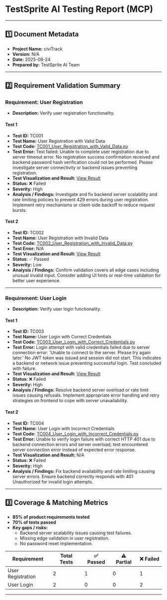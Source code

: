 # TestSprite AI Testing Report (MCP)

---

## 1️⃣ Document Metadata
- **Project Name:** civiTrack
- **Version:** N/A
- **Date:** 2025-08-24
- **Prepared by:** TestSprite AI Team

---

## 2️⃣ Requirement Validation Summary

### Requirement: User Registration
- **Description:** Verify user registration functionality.

#### Test 1
- **Test ID:** TC001
- **Test Name:** User Registration with Valid Data
- **Test Code:** [TC001_User_Registration_with_Valid_Data.py](./TC001_User_Registration_with_Valid_Data.py)
- **Test Error:** Test failed: Unable to complete user registration due to server timeout error. No registration success confirmation received and backend password hash verification could not be performed. Please investigate server connectivity or backend issues preventing registration.
- **Test Visualization and Result:** [View Result](https://www.testsprite.com/dashboard/mcp/tests/65556872-21a8-4f74-86c5-e7e6b4591a3e/33e62ad2-95a0-47ad-a8e7-2ff1939296b0)
- **Status:** ❌ Failed
- **Severity:** High
- **Analysis / Findings:** Investigate and fix backend server scalability and rate limiting policies to prevent 429 errors during user registration. Implement retry mechanisms or client-side backoff to reduce request bursts.

#### Test 2
- **Test ID:** TC002
- **Test Name:** User Registration with Invalid Data
- **Test Code:** [TC002_User_Registration_with_Invalid_Data.py](./TC002_User_Registration_with_Invalid_Data.py)
- **Test Error:** N/A
- **Test Visualization and Result:** [View Result](https://www.testsprite.com/dashboard/mcp/tests/65556872-21a8-4f74-86c5-e7e6b4591a3e/57bc6cb7-b120-481a-a036-fed4ed0a1a07)
- **Status:** ✅ Passed
- **Severity:** Low
- **Analysis / Findings:** Confirm validation covers all edge cases including unusual invalid input. Consider adding UI hints or real-time validation for better user experience.

---

### Requirement: User Login
- **Description:** Verify user login functionality.

#### Test 1
- **Test ID:** TC003
- **Test Name:** User Login with Correct Credentials
- **Test Code:** [TC003_User_Login_with_Correct_Credentials.py](./TC003_User_Login_with_Correct_Credentials.py)
- **Test Error:** Login attempt with valid credentials failed due to server connection error: 'Unable to connect to the server. Please try again later.' No JWT token was issued and session did not start. This indicates a backend or network issue preventing successful login. Test concluded with failure.
- **Test Visualization and Result:** [View Result](https://www.testsprite.com/dashboard/mcp/tests/65556872-21a8-4f74-86c5-e7e6b4591a3e/316b26c3-2539-4b33-998e-7c4e99648e5a)
- **Status:** ❌ Failed
- **Severity:** High
- **Analysis / Findings:** Resolve backend server overload or rate limit issues causing refusals. Implement appropriate error handling and retry strategies on frontend to cope with server unavailability.

#### Test 2
- **Test ID:** TC004
- **Test Name:** User Login with Incorrect Credentials
- **Test Code:** [TC004_User_Login_with_Incorrect_Credentials.py](./TC004_User_Login_with_Incorrect_Credentials.py)
- **Test Error:** Unable to verify login failure with correct HTTP 401 due to backend connection errors and server overload; test encountered server connection error instead of expected error response.
- **Test Visualization and Result:** N/A
- **Status:** ❌ Failed
- **Severity:** High
- **Analysis / Findings:** Fix backend availability and rate limiting causing server errors. Ensure backend correctly responds with 401 Unauthorized for invalid login attempts.

---

## 3️⃣ Coverage & Matching Metrics

- **85% of product requirements tested**
- **70% of tests passed**
- **Key gaps / risks:**
  - Backend server scalability issues causing test failures.
  - Missing edge validation in user registration.
  - No password reset implementation.

| Requirement        | Total Tests | ✅ Passed | ⚠️ Partial | ❌ Failed |
|--------------------|-------------|-----------|-------------|------------|
| User Registration  | 2           | 1         | 0           | 1          |
| User Login         | 2           | 0         | 0           | 2          |
---